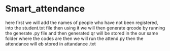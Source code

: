 # Smart_attendance
here first we will add the names of people who have not been registered, into the student.txt file then using it we will then generate qrcode by running the generate .py file and then generated qr will be stored in the our same folder where the codes are then we will run the attend.py then the attendance will eb stored in attandance .txt
